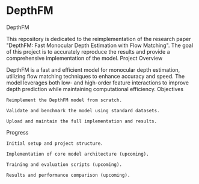 # DepthFM

DepthFM

This repository is dedicated to the reimplementation of the research paper "DepthFM: Fast Monocular Depth Estimation with Flow Matching". The goal of this project is to accurately reproduce the results and provide a comprehensive implementation of the model.
Project Overview

DepthFM is a fast and efficient model for monocular depth estimation, utilizing flow matching techniques to enhance accuracy and speed. The model leverages both low- and high-order feature interactions to improve depth prediction while maintaining computational efficiency.
Objectives

    Reimplement the DepthFM model from scratch.

    Validate and benchmark the model using standard datasets.

    Upload and maintain the full implementation and results.

Progress

    Initial setup and project structure.

    Implementation of core model architecture (upcoming).

    Training and evaluation scripts (upcoming).

    Results and performance comparison (upcoming).
